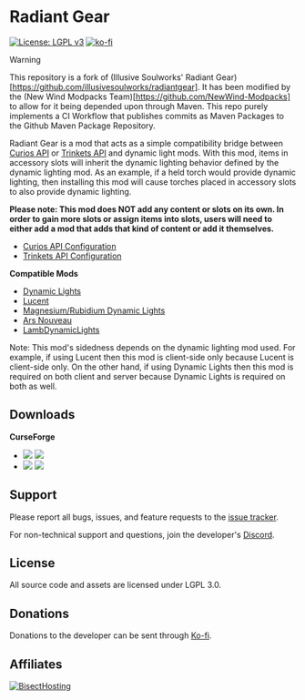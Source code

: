 # Radiant Gear
[![License: LGPL v3](https://img.shields.io/badge/License-LGPL%20v3-blue.svg?&style=flat-square)](https://www.gnu.org/licenses/lgpl-3.0)
[![ko-fi](https://img.shields.io/badge/Support%20Me-Ko--fi-%23FF5E5B?style=flat-square)](https://ko-fi.com/C0C1NL4O)

> [!WARNING]
> This repository is a fork of (Illusive Soulworks' Radiant Gear)[https://github.com/illusivesoulworks/radiantgear].
> It has been modified by the (New Wind Modpacks Team)[https://github.com/NewWind-Modpacks] to allow for it being depended upon through Maven.
> This repo purely implements a CI Workflow that publishes commits as Maven Packages to the Github Maven Package Repository.

Radiant Gear is a mod that acts as a simple compatibility bridge between [Curios API](https://www.curseforge.com/minecraft/mc-mods/curios)
or [Trinkets API](https://www.curseforge.com/minecraft/mc-mods/trinkets) and dynamic light mods. With this mod, items in
accessory slots will inherit the dynamic lighting behavior defined by the dynamic lighting mod. As an example, if a held
torch would provide dynamic lighting, then installing this mod will cause torches placed in accessory slots to also
provide dynamic lighting.

**Please note: This mod does NOT add any content or slots on its own. In order to gain more slots or assign items into
slots, users will need to either add a mod that adds that kind of content or add it themselves.**

* [Curios API Configuration](https://github.com/TheIllusiveC4/Curios/wiki/How-to-Use:-Users)
* [Trinkets API Configuration](https://github.com/emilyploszaj/trinkets/wiki/Quick-Start-Guide)

**Compatible Mods**
- [Dynamic Lights](https://www.curseforge.com/minecraft/mc-mods/dynamic-lights)
- [Lucent](https://www.curseforge.com/minecraft/mc-mods/lucent)
- [Magnesium/Rubidium Dynamic Lights](https://www.curseforge.com/minecraft/mc-mods/dynamiclights-reforged)
- [Ars Nouveau](https://www.curseforge.com/minecraft/mc-mods/ars-nouveau)
- [LambDynamicLights](https://www.curseforge.com/minecraft/mc-mods/lambdynamiclights)

Note: This mod's sidedness depends on the dynamic lighting mod used. For example, if using Lucent then this mod is
client-side only because Lucent is client-side only. On the other hand, if using Dynamic Lights then this mod is
required on both client and server because Dynamic Lights is required on both as well.

## Downloads
**CurseForge**
- [![](http://cf.way2muchnoise.eu/short_radiant-gear_downloads%20on%20Forge.svg)](https://www.curseforge.com/minecraft/mc-mods/radiant-gear/files) [![](http://cf.way2muchnoise.eu/versions/radiant-gear.svg)](https://www.curseforge.com/minecraft/mc-mods/radiant-gear)
- [![](http://cf.way2muchnoise.eu/short_radiant-gear-fabric_downloads%20on%20Forge.svg)](https://www.curseforge.com/minecraft/mc-mods/radiant-gear-fabric/files) [![](http://cf.way2muchnoise.eu/versions/curious-lights.svg)](https://www.curseforge.com/minecraft/mc-mods/radiant-gear-fabric)

## Support

Please report all bugs, issues, and feature requests to the [issue tracker](https://github.com/TheIllusiveC4/CuriousLights/issues).

For non-technical support and questions, join the developer's [Discord](https://discord.gg/JWgrdwt).

## License

All source code and assets are licensed under LGPL 3.0.

## Donations

Donations to the developer can be sent through [Ko-fi](https://ko-fi.com/C0C1NL4O).

## Affiliates

[![BisectHosting](https://i.ibb.co/1G4QPdc/bh-illusive.png)](https://bisecthosting.com/illusive)
